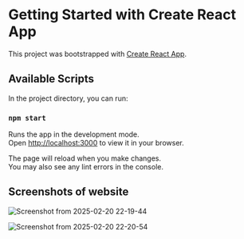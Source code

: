 # Getting Started with Create React App

This project was bootstrapped with [Create React App](https://github.com/facebook/create-react-app).

## Available Scripts

In the project directory, you can run:

### `npm start`

Runs the app in the development mode.\
Open [http://localhost:3000](http://localhost:3000) to view it in your browser.

The page will reload when you make changes.\
You may also see any lint errors in the console.

## Screenshots of website 

![Screenshot from 2025-02-20 22-19-44](https://github.com/user-attachments/assets/ff1c8473-e7ed-4920-a672-b41a76014314)

![Screenshot from 2025-02-20 22-20-54](https://github.com/user-attachments/assets/8ae0c7e0-c113-47d0-ae9f-a28431da606c)
